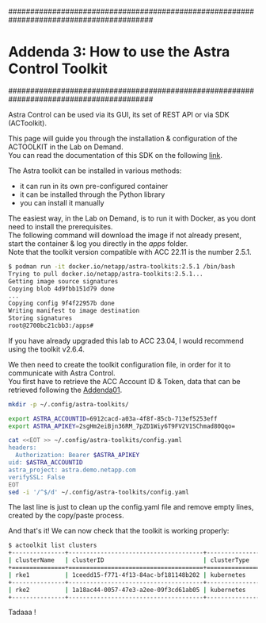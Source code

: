 #########################################################################################
# Addenda 3: How to use the Astra Control Toolkit
#########################################################################################

Astra Control can be used via its GUI, its set of REST API or via SDK (ACToolkit).  

This page will guide you through the installation & configuration of the ACTOOLKIT in the Lab on Demand.  
You can read the documentation of this SDK on the following [link](https://github.com/NetApp/netapp-astra-toolkits).  

The Astra toolkit can be installed in various methods:  
- it can run in its own pre-configured container
- it can be installed through the Python library
- you can install it manually

The easiest way, in the Lab on Demand, is to run it with Docker, as you dont need to install the prerequisites.  
The following command will download the image if not already present, start the container & log you directly in the _apps_ folder.  
Note that the toolkit version compatible with ACC 22.11 is the number 2.5.1.  
```bash
$ podman run -it docker.io/netapp/astra-toolkits:2.5.1 /bin/bash
Trying to pull docker.io/netapp/astra-toolkits:2.5.1...
Getting image source signatures
Copying blob 4d9fbb151d79 done  
...
Copying config 9f4f22957b done  
Writing manifest to image destination
Storing signatures
root@2700bc21cbb3:/apps#
```

If you have already upgraded this lab to ACC 23.04, I would recommend using the toolkit v2.6.4.  

We then need to create the toolkit configuration file, in order for it to communicate with Astra Control.  
You first have to retrieve the ACC Account ID & Token, data that can be retrieved following the [Addenda01](../Addenda01/).  
```bash
mkdir -p ~/.config/astra-toolkits/

export ASTRA_ACCOUNTID=6912cacd-a03a-4f8f-85cb-713ef5253eff
export ASTRA_APIKEY=2sgHm2eiBjn36RM_7pZD1Wiy6T9FV2V1SChmad80Qqo=

cat <<EOT >> ~/.config/astra-toolkits/config.yaml
headers:
  Authorization: Bearer $ASTRA_APIKEY
uid: $ASTRA_ACCOUNTID
astra_project: astra.demo.netapp.com
verifySSL: False
EOT
sed -i '/^$/d' ~/.config/astra-toolkits/config.yaml
```
The last line is just to clean up the config.yaml file and remove empty lines, created by the copy/paste process.  

And that's it! We can now check that the toolkit is working properly:
```bash
$ actoolkit list clusters
+---------------+--------------------------------------+---------------+------------+----------------+----------------+------------------+
| clusterName   | clusterID                            | clusterType   | location   | managedState   | tridentState   | tridentVersion   |
+===============+======================================+===============+============+================+================+==================+
| rke1          | 1ceedd15-f771-4f13-84ac-bf181148b202 | kubernetes    |            | managed        |                | 22.10.0          |
+---------------+--------------------------------------+---------------+------------+----------------+----------------+------------------+
| rke2          | 1a18ac44-0057-47e3-a2ee-09f3cd61ab05 | kubernetes    |            | managed        |                | 22.10.0          |
+---------------+--------------------------------------+---------------+------------+----------------+----------------+------------------+
```

Tadaaa !
